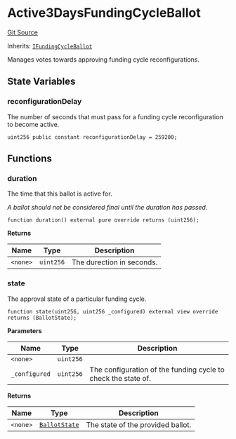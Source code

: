 # Active3DaysFundingCycleBallot

[Git Source](https://github.com/jbx-protocol/juice-contracts-v1/blob/71fd42afb0ef0d51606019d9a17dcb746505efd5/contracts/Active3DaysFundingCycleBallot.sol)

Inherits: [`IFundingCycleBallot`](/docs/dev/deprecated/juice-contracts-v1/interfaces/ifundingcycleballot.md)

Manages votes towards approving funding cycle reconfigurations.

## State Variables

### reconfigurationDelay

The number of seconds that must pass for a funding cycle reconfiguration to become active.

```solidity
uint256 public constant reconfigurationDelay = 259200;
```

## Functions

### duration

The time that this ballot is active for.

*A ballot should not be considered final until the duration has passed.*

```solidity
function duration() external pure override returns (uint256);
```

**Returns**

|Name|Type|Description|
|----|----|-----------|
|`<none>`|`uint256`|The durection in seconds.|

### state

The approval state of a particular funding cycle.

```solidity
function state(uint256, uint256 _configured) external view override returns (BallotState);
```

**Parameters**

|Name|Type|Description|
|----|----|-----------|
|`<none>`|`uint256`||
|`_configured`|`uint256`|The configuration of the funding cycle to check the state of.|

**Returns**

|Name|Type|Description|
|----|----|-----------|
|`<none>`|[`BallotState`](/docs/dev/deprecated/juice-contracts-v1/interfaces/ballotstate.md)|The state of the provided ballot.|

